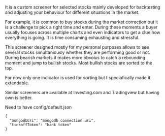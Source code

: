 It is a custom screener for selected stocks mainly developed for backtesting and adjusting your behaviour for different situations in the market.

For example, it is common to buy stocks during the market correction but it is a challenge to pick a right time and enter. During these moments a buyer usually focuses across multiple charts and even indicators to get a clue how everything is going. It is time consuming exhausting and stressful.

This screener designed mostly for my personal purposes allows to see several stocks simultaniously whether they are performing good or not. During bearish markets it makes more obvoius to catch a rebounding moment and jump to bullish stocks. Most bullish stocks are sorted to the top.

For now only one indicator is used for sorting but I speciafically made it extendable.

Similar screeners are available at Investing.com and Tradingview but having own is better.

Need to have config/default.json

```
{
  "mongodbUri": "mongodb connection uri",
  "tinkoffToken": "bank token"
}
```
